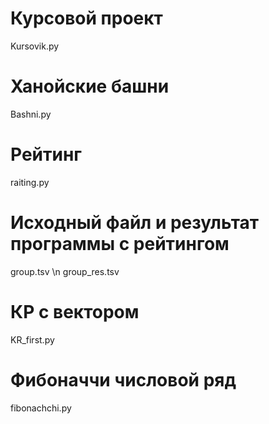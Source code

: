 # Курсовой проект
Kursovik.py
# Ханойские башни
Bashni.py
# Рейтинг
raiting.py
# Исходный файл и результат программы с рейтингом
group.tsv
\n group_res.tsv
# КР с вектором
KR_first.py
# Фибоначчи числовой ряд
fibonachchi.py

